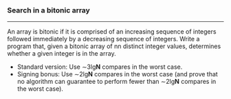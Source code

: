 ### Search in a bitonic array
<hr>

An array is bitonic if it is comprised of an increasing sequence of integers followed immediately by a decreasing sequence of integers. Write a program that, given a bitonic array of nn distinct integer values, determines whether a given integer is in the array.

* Standard version: Use ∼3lg**N** compares in the worst case.
* Signing bonus: Use ∼2lg**N** compares in the worst case (and prove that no algorithm can guarantee to perform fewer than ∼2lg**N** compares in the worst case).

